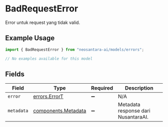 # BadRequestError

Error untuk request yang tidak valid.

## Example Usage

```typescript
import { BadRequestError } from "neosantara-ai/models/errors";

// No examples available for this model
```

## Fields

| Field                                                      | Type                                                       | Required                                                   | Description                                                |
| ---------------------------------------------------------- | ---------------------------------------------------------- | ---------------------------------------------------------- | ---------------------------------------------------------- |
| `error`                                                    | [errors.ErrorT](../../models/errors/errort.md)             | :heavy_minus_sign:                                         | N/A                                                        |
| `metadata`                                                 | [components.Metadata](../../models/components/metadata.md) | :heavy_minus_sign:                                         | Metadata response dari NusantaraAI.                        |